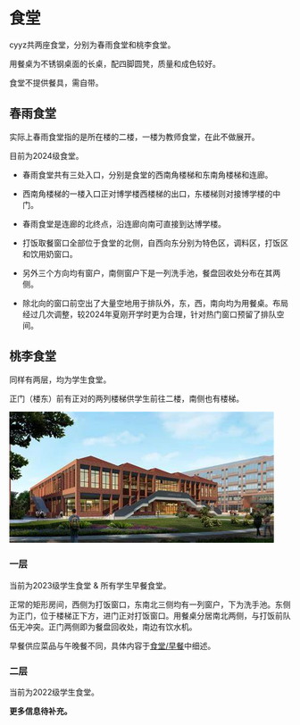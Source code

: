 # 食堂

cyyz共两座食堂，分别为春雨食堂和桃李食堂。

用餐桌为不锈钢桌面的长桌，配四脚圆凳，质量和成色较好。

食堂不提供餐具，需自带。

## 春雨食堂

实际上春雨食堂指的是所在楼的二楼，一楼为教师食堂，在此不做展开。

目前为2024级食堂。

- 春雨食堂共有三处入口，分别是食堂的西南角楼梯和东南角楼梯和连廊。

- 西南角楼梯的一楼入口正对博学楼西楼梯的出口，东楼梯则对接博学楼的中门。

- 春雨食堂是连廊的北终点，沿连廊向南可直接到达博学楼。

- 打饭取餐窗口全部位于食堂的北侧，自西向东分别为特色区，调料区，打饭区和饮用奶窗口。

- 另外三个方向均有窗户，南侧窗户下是一列洗手池，餐盘回收处分布在其两侧。

- 除北向的窗口前空出了大量空地用于排队外，东，西，南向均为用餐桌。布局经过几次调整，较2024年夏刚开学时更为合理，针对热门窗口预留了排队空间。

## 桃李食堂

同样有两层，均为学生食堂。

正门（楼东）前有正对的两列楼梯供学生前往二楼，南侧也有楼梯。

![chunyu](../images/chunyu-dinninghall.jpg '春雨食堂效果图，与实景存在出入，请以实际为准')

### 一层

当前为2023级学生食堂 & 所有学生早餐食堂。

正常的矩形房间，西侧为打饭窗口，东南北三侧均有一列窗户，下为洗手池。东侧为正门，位于楼梯正下方，进门正对打饭窗口。用餐桌分居南北两侧，与打饭前队伍无冲突。正门两侧即为餐盘回收处，南边有饮水机。

早餐供应菜品与午晚餐不同，具体内容于[食堂/早餐](../dish/breakfast.md)中细述。

### 二层

当前为2022级学生食堂。

**更多信息待补充。**



